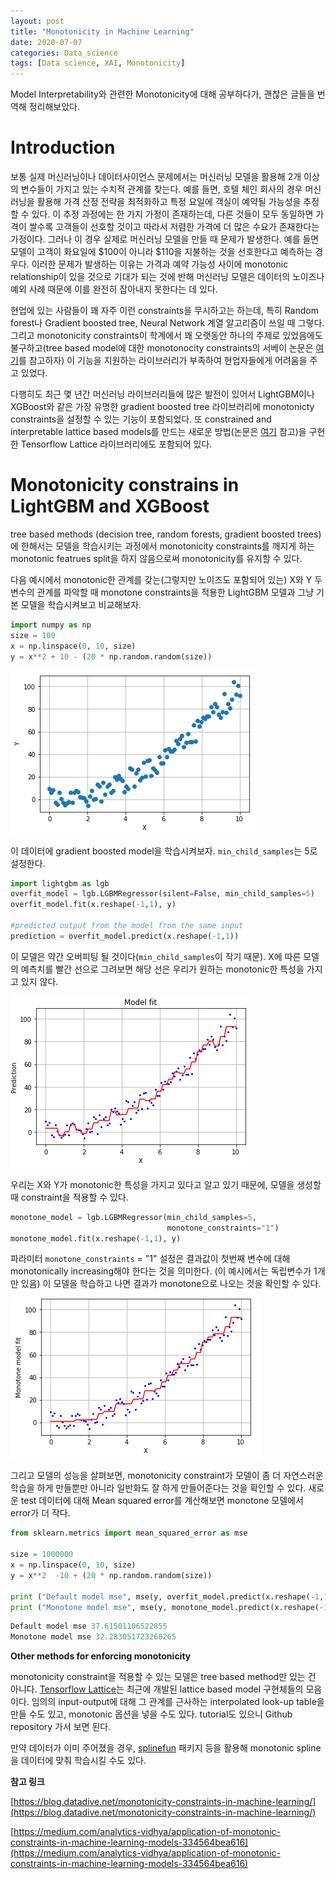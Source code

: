 ```yaml
---
layout: post
title: "Monotonicity in Machine Learning"
date: 2020-07-07
categories: Data_science
tags: [Data science, XAI, Monotonicity]
---
```


Model Interpretability와 관련한 Monotonicity에 대해 공부하다가, 괜찮은 글들을 번역해 정리해보았다.

# Introduction


보통 실제 머신러닝이나 데이터사이언스 문제에서는 머신러닝 모델을 활용해 2개 이상의 변수들이 가지고 있는 수치적 관계를 찾는다. 예를 들면, 호텔 체인 회사의 경우 머신러닝을 활용해 가격 산정 전략을 최적화하고 특정 요일에 객실이 예약될 가능성을 추정할 수 있다. 이 추정 과정에는 한 가지 가정이 존재하는데, 다른 것들이 모두 동일하면 가격이 쌀수록 고객들이 선호할 것이고 따라서 저렴한 가격에 더 많은 수요가 존재한다는 가정이다. 그러나 이 경우 실제로 머신러닝 모델을 만들 때 문제가 발생한다. 예를 들면 모델이 고객이 화요일에 $100이 아니라 $110을 지불하는 것을 선호한다고 예측하는 경우다. 이러한 문제가 발생하는 이유는 가격과 예약 가능성 사이에 monotonic relationship이 있을 것으로 기대가 되는 것에 반해 머신러닝 모델은 데이터의 노이즈나 예외 사례 때문에 이를 완전히 잡아내지 못한다는 데 있다.

현업에 있는 사람들이 꽤 자주 이런 constraints을 무시하고는 하는데, 특히 Random forest나 Gradient boosted tree, Neural Network 계열 알고리즘이 쓰일 때 그렇다. 그리고 monotonicity constraints이 학계에서 꽤 오랫동안 하나의 주제로 있었음에도 불구하고(tree based model에 대한 monotonocity constraints의 서베이 논문은 [여기](http://www.kdd.org/exploration_files/potharst.pdf)를 참고하자) 이 기능을 지원하는 라이브러리가 부족하여 현업자들에게 어려움을 주고 있었다.

다행히도 최근 몇 년간 머신러닝 라이브러리들에 많은 발전이 있어서 LightGBM이나 XGBoost와 같은 가장 유명한 gradient boosted tree 라이브러리에 monotonicty constraints을 설정할 수 있는 기능이 포함되었다. 또 constrained and interpretable lattice based models를 만드는 새로운 방법(논문은 [여기](http://jmlr.org/papers/v17/15-243.html) 참고)을 구현한 Tensorflow Lattice 라이브러리에도 포함되어 있다.

# Monotonicity constrains in LightGBM and XGBoost

tree based methods (decision tree, random forests, gradient boosted trees)에 한해서는 모델을 학습시키는 과정에서 monotonicity constraints를 깨지게 하는 monotonic featrues split을 하지 않음으로써 monotonicity를 유지할 수 있다.

다음 예시에서 monotonic한 관계를 갖는(그렇지만 노이즈도 포함되어 있는) X와 Y 두 변수의 관계를 파악할 때 monotone constraints을 적용한 LightGBM 모델과 그냥 기본 모델을 학습시켜보고 비교해보자.

```python
import numpy as np
size = 100
x = np.linspace(0, 10, size) 
y = x**2 + 10 - (20 * np.random.random(size))
```

![](https://github.com/karl6885/karl6885.github.io/blob/master/assets/images/posts/monotonicity/monotonicity-1.png?raw=true)

이 데이터에 gradient boosted model을 학습시켜보자. `min_child_samples`는 5로 설정한다.

```python
import lightgbm as lgb
overfit_model = lgb.LGBMRegressor(silent=False, min_child_samples=5)
overfit_model.fit(x.reshape(-1,1), y)
 
#predicted output from the model from the same input
prediction = overfit_model.predict(x.reshape(-1,1))
```

이 모델은 약간 오버피팅 될 것이다(`min_child_samples`이 작기 때문). X에 따른 모델의 예측치를 빨간 선으로 그려보면 해당 선은 우리가 원하는 monotonic한 특성을 가지고 있지 않다.

![](https://github.com/karl6885/karl6885.github.io/blob/master/assets/images/posts/monotonicity/monotonicity-2.png?raw=true)

우리는 X와 Y가 monotonic한 특성을 가지고 있다고 알고 있기 때문에, 모델을 생성할 때 constraint을 적용할 수 있다.

```python
monotone_model = lgb.LGBMRegressor(min_child_samples=5, 
                                   monotone_constraints="1")
monotone_model.fit(x.reshape(-1,1), y)
```

파라미터 `monotone_constraints` = "1"  설정은 결과값이 첫번째 변수에 대해 monotonically increasing해야 한다는 것을 의미한다. (이 예시에서는 독립변수가 1개만 있음) 이 모델을 학습하고 나면 결과가 monotone으로 나오는 것을 확인할 수 있다.

![](https://github.com/karl6885/karl6885.github.io/blob/master/assets/images/posts/monotonicity/monotonicity-3.png?raw=true)

그리고 모델의 성능을 살펴보면, monotonicity constraint가 모델이 좀 더 자연스러운 학습을 하게 만들뿐만 아니라 일반화도 잘 하게 만들어준다는 것을 확인할 수 있다. 새로운 test 데이터에 대해 Mean squared error를 계산해보면 monotone 모델에서 error가 더 작다.

```python
from sklearn.metrics import mean_squared_error as mse
 
size = 1000000
x = np.linspace(0, 10, size) 
y = x**2  -10 + (20 * np.random.random(size))
 
print ("Default model mse", mse(y, overfit_model.predict(x.reshape(-1,1))))
print ("Monotone model mse", mse(y, monotone_model.predict(x.reshape(-1,1))))
```

```python
Default model mse 37.61501106522855
Monotone model mse 32.283051723268265
```

**Other methods for enforcing monotonicity**

monotonicity constraint을 적용할 수 있는 모델은 tree based method만 있는 건 아니다. [Tensorflow Lattice](https://github.com/tensorflow/lattice)는 최근에 개발된 lattice based model 구현체들의 모음이다. 임의의 input-output에 대해 그 관계를 근사하는 interpolated look-up table을 만들 수도 있고, monotonic 옵션을 넣을 수도 있다. tutorial도 있으니 Github repository 가서 보면 된다.

만약 데이터가 이미 주어졌을 경우, [splinefun](https://stat.ethz.ch/R-manual/R-devel/library/stats/html/splinefun.html) 패키지 등을 활용해 monotonic spline을 데이터에 맞춰 학습시킬 수도 있다. 


**참고 링크** 

[https://blog.datadive.net/monotonicity-constraints-in-machine-learning/](https://blog.datadive.net/monotonicity-constraints-in-machine-learning/)

[https://medium.com/analytics-vidhya/application-of-monotonic-constraints-in-machine-learning-models-334564bea616](https://medium.com/analytics-vidhya/application-of-monotonic-constraints-in-machine-learning-models-334564bea616)